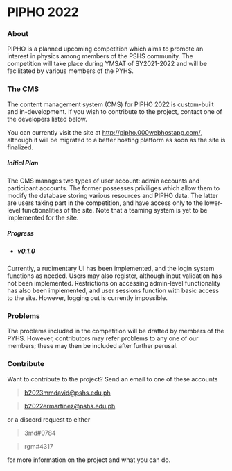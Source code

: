 # PIPHO 2022

### About

PIPHO is a planned upcoming competition which aims to promote an interest in physics among members of the PSHS community. The competition will take place during YMSAT of SY2021-2022 and will be facilitated by various members of the PYHS.

### The CMS

The content management system (CMS) for PIPHO 2022 is custom-built and in-development. If you wish to contribute to the project, contact one of the developers listed below.

You can currently visit the site at http://pipho.000webhostapp.com/, although it will be migrated to a better hosting platform as soon as the site is finalized.

##### Initial Plan

The CMS manages two types of user account: admin accounts and participant accounts. The former possesses priviliges which allow them to modify the database storing various resources and PIPHO data. The latter are users taking part in the competition, and have access only to the lower-level functionalities of the site. Note that a teaming system is yet to be implemented for the site.

##### Progress

* ##### v0.1.0

Currently, a rudimentary UI has been implemented, and the login system functions as needed. Users may also register, although input validation has not been implemented.
Restrictions on accessing admin-level functionality has also been implemented, and user sessions function with basic access to the site. However, logging out is currently impossible.

### Problems

The problems included in the competition will be drafted by members of the PYHS. However, contributors may refer problems to any one of our members; these may then be included after further perusal.

### Contribute

Want to contribute to the project? Send an email to one of these accounts

> b2023mmdavid@pshs.edu.ph

> b2022ermartinez@pshs.edu.ph

or a discord request to either

> 3md#0784

> rgm#4317

for more information on the project and what you can do.
